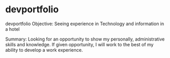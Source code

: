 # devportfolio
devportfolio
Objective:
Seeing experience in Technology and information in a hotel

Summary:
Looking for an opportunity to show my personally, administrative skills and knowledge. If given opportunity, I will work to the best of my ability to develop a work experience.


